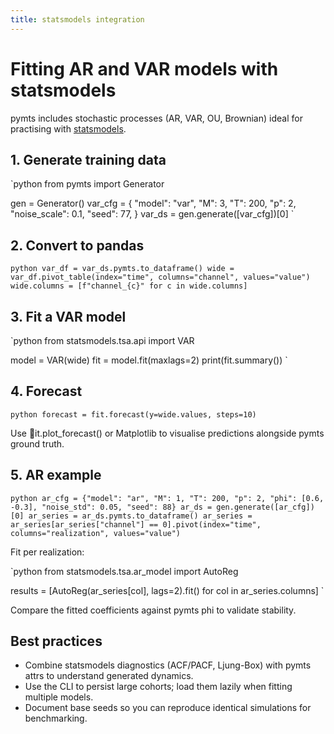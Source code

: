 ```yaml
---
title: statsmodels integration
---
```


# Fitting AR and VAR models with statsmodels

pymts includes stochastic processes (AR, VAR, OU, Brownian) ideal for practising with [statsmodels](https://www.statsmodels.org/).

## 1. Generate training data

`python
from pymts import Generator

gen = Generator()
var_cfg = {
    "model": "var",
    "M": 3,
    "T": 200,
    "p": 2,
    "noise_scale": 0.1,
    "seed": 77,
}
var_ds = gen.generate([var_cfg])[0]
`

## 2. Convert to pandas

`python
var_df = var_ds.pymts.to_dataframe()
wide = var_df.pivot_table(index="time", columns="channel", values="value")
wide.columns = [f"channel_{c}" for c in wide.columns]
`

## 3. Fit a VAR model

`python
from statsmodels.tsa.api import VAR

model = VAR(wide)
fit = model.fit(maxlags=2)
print(fit.summary())
`

## 4. Forecast

`python
forecast = fit.forecast(y=wide.values, steps=10)
`

Use it.plot_forecast() or Matplotlib to visualise predictions alongside pymts ground truth.

## 5. AR example

`python
ar_cfg = {"model": "ar", "M": 1, "T": 200, "p": 2, "phi": [0.6, -0.3], "noise_std": 0.05, "seed": 88}
ar_ds = gen.generate([ar_cfg])[0]
ar_series = ar_ds.pymts.to_dataframe()
ar_series = ar_series[ar_series["channel"] == 0].pivot(index="time", columns="realization", values="value")
`

Fit per realization:

`python
from statsmodels.tsa.ar_model import AutoReg

results = [AutoReg(ar_series[col], lags=2).fit() for col in ar_series.columns]
`

Compare the fitted coefficients against pymts phi to validate stability.

## Best practices

- Combine statsmodels diagnostics (ACF/PACF, Ljung-Box) with pymts attrs to understand generated dynamics.
- Use the CLI to persist large cohorts; load them lazily when fitting multiple models.
- Document base seeds so you can reproduce identical simulations for benchmarking.
